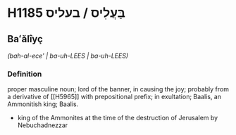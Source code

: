 # H1185 בַּעֲלִיס / בעליס

## Baʻălîyç

_(bah-al-ece' | ba-uh-LEES | ba-uh-LEES)_

### Definition

proper masculine noun; lord of the banner, in causing the joy; probably from a derivative of [[H5965]] with prepositional prefix; in exultation; Baalis, an Ammonitish king; Baalis.

- king of the Ammonites at the time of the destruction of Jerusalem by Nebuchadnezzar
